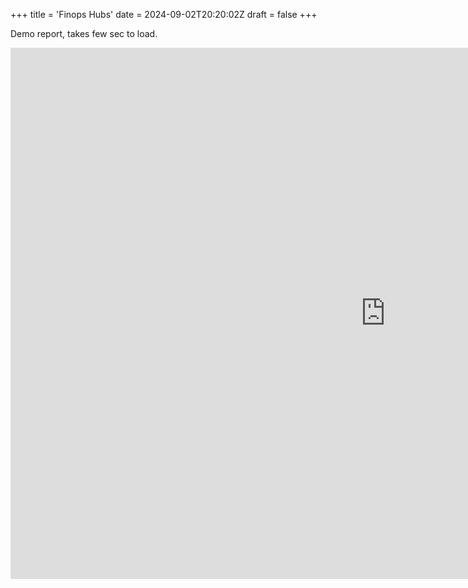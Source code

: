 +++
title = 'Finops Hubs'
date = 2024-09-02T20:20:02Z
draft = false
+++

Demo report, takes few sec to load.

<iframe title="CostSummary" width="1200" height="850" src="https://app.powerbi.com/view?r=eyJrIjoiZDU1MjVjMGQtNzIxMi00OGUxLWE5YjQtNjBhMTEzMGQ5NDgzIiwidCI6IjVlZWI4NTYxLTU0OTMtNGIzOS05MDZmLTAzODM1Njg1MGFhYSIsImMiOjh9&pageName=ReportSection85de2b23d730d521bd94" frameborder="0" allowFullScreen="true"></iframe>
